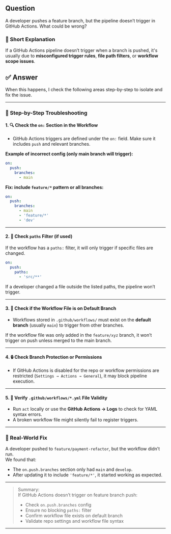 ## Question  
A developer pushes a feature branch, but the pipeline doesn’t trigger in GitHub Actions. What could be wrong?

### 📝 Short Explanation  
If a GitHub Actions pipeline doesn’t trigger when a branch is pushed, it's usually due to **misconfigured trigger rules**, **file path filters**, or **workflow scope issues**.

## ✅ Answer  

When this happens, I check the following areas step-by-step to isolate and fix the issue.

---

### 🧭 Step-by-Step Troubleshooting

#### 1. 🔍 **Check the `on:` Section in the Workflow**
- GitHub Actions triggers are defined under the `on:` field. Make sure it includes `push` and relevant branches.

**Example of incorrect config (only main branch will trigger):**
```yaml
on:
  push:
    branches:
      - main
```

**Fix: include `feature/*` pattern or all branches:**
```yaml
on:
  push:
    branches:
      - main
      - 'feature/*'
      - 'dev'
```

---

#### 2. 📁 **Check `paths` Filter (if used)**
If the workflow has a `paths:` filter, it will only trigger if specific files are changed.

```yaml
on:
  push:
    paths:
      - 'src/**'
```

If a developer changed a file outside the listed paths, the pipeline won’t trigger.

---

#### 3. 🧪 **Check if the Workflow File is on Default Branch**
- Workflows stored in `.github/workflows/` must exist on the **default branch** (usually `main`) to trigger from other branches.

If the workflow file was only added in the `feature/xyz` branch, it won’t trigger on push unless merged to the main branch.

---

#### 4. 🔒 **Check Branch Protection or Permissions**
- If GitHub Actions is disabled for the repo or workflow permissions are restricted (`Settings → Actions → General`), it may block pipeline execution.

---

#### 5. 🧼 **Verify `.github/workflows/*.yml` File Validity**
- Run `act` locally or use the **GitHub Actions → Logs** to check for YAML syntax errors.
- A broken workflow file might silently fail to register triggers.

---

### 🧠 Real-World Fix

A developer pushed to `feature/payment-refactor`, but the workflow didn’t run.  
We found that:
- The `on.push.branches` section only had `main` and `develop`.
- After updating it to include `'feature/*'`, it started working as expected.

---

> Summary:  
> If GitHub Actions doesn’t trigger on feature branch push:
> - Check `on.push.branches` config
> - Ensure no blocking `paths:` filter
> - Confirm workflow file exists on default branch
> - Validate repo settings and workflow file syntax

---
